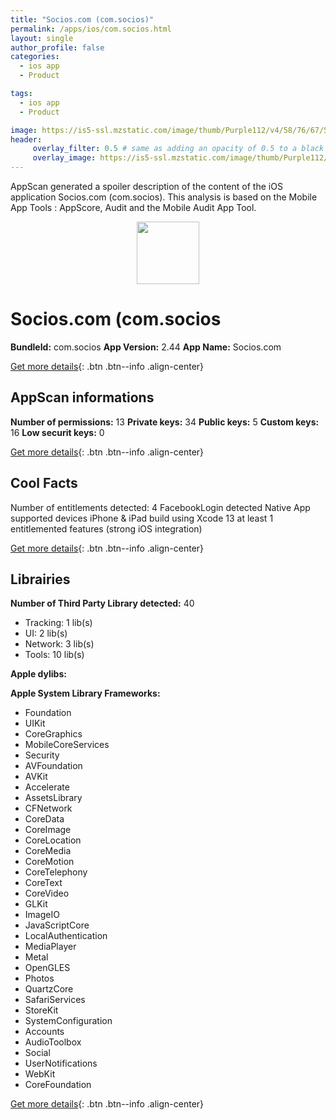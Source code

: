 ```yaml
---
title: "Socios.com (com.socios)"
permalink: /apps/ios/com.socios.html
layout: single
author_profile: false
categories: 
  - ios app 
  - Product 

tags: 
  - ios app 
  - Product 

image: https://is5-ssl.mzstatic.com/image/thumb/Purple112/v4/58/76/67/587667a6-03e6-9754-9c8f-c69a2a0f0b59/AppIcon-1x_U007emarketing-0-6-0-85-220.png/512x512bb.jpg
header: 
     overlay_filter: 0.5 # same as adding an opacity of 0.5 to a black background
     overlay_image: https://is5-ssl.mzstatic.com/image/thumb/Purple112/v4/58/76/67/587667a6-03e6-9754-9c8f-c69a2a0f0b59/AppIcon-1x_U007emarketing-0-6-0-85-220.png/512x512bb.jpg
---
```

AppScan generated a spoiler description of the content of the iOS application Socios.com (com.socios). This analysis is based on the Mobile App Tools : AppScore, Audit and the Mobile Audit App Tool.

  
  
<div style="text-align: center;"><img src="https://is5-ssl.mzstatic.com/image/thumb/Purple112/v4/58/76/67/587667a6-03e6-9754-9c8f-c69a2a0f0b59/AppIcon-1x_U007emarketing-0-6-0-85-220.png/512x512bb.jpg" width="100" height="100"></div>  
  
# Socios.com (com.socios

**BundleId:** com.socios
**App Version:** 2.44
**App Name:** Socios.com


[Get more details](/pricing.html){: .btn .btn--info .align-center}  
  
## AppScan informations 

**Number of permissions:** 13
**Private keys:** 34
**Public keys:** 5
**Custom keys:** 16
**Low securit keys:** 0
  
[Get more details](/pricing.html){: .btn .btn--info .align-center}

## Cool Facts

Number of entitlements detected: 4
FacebookLogin detected
Native App
supported devices iPhone & iPad
build using Xcode 13
at least 1 entitlemented features (strong iOS integration)
  
[Get more details](/pricing.html){: .btn .btn--info .align-center}

## Librairies 
**Number of Third Party Library detected:** 40
- Tracking: 1 lib(s)
- UI: 2 lib(s)
- Network: 3 lib(s)
- Tools: 10 lib(s)

**Apple dylibs:**


**Apple System Library Frameworks:**
- Foundation
- UIKit
- CoreGraphics
- MobileCoreServices
- Security
- AVFoundation
- AVKit
- Accelerate
- AssetsLibrary
- CFNetwork
- CoreData
- CoreImage
- CoreLocation
- CoreMedia
- CoreMotion
- CoreTelephony
- CoreText
- CoreVideo
- GLKit
- ImageIO
- JavaScriptCore
- LocalAuthentication
- MediaPlayer
- Metal
- OpenGLES
- Photos
- QuartzCore
- SafariServices
- StoreKit
- SystemConfiguration
- Accounts
- AudioToolbox
- Social
- UserNotifications
- WebKit
- CoreFoundation


  
[Get more details](/pricing.html){: .btn .btn--info .align-center}

